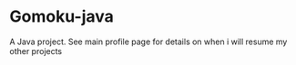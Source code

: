 # Gomoku-java
A Java project. See main profile page for details on when i will resume my other projects
